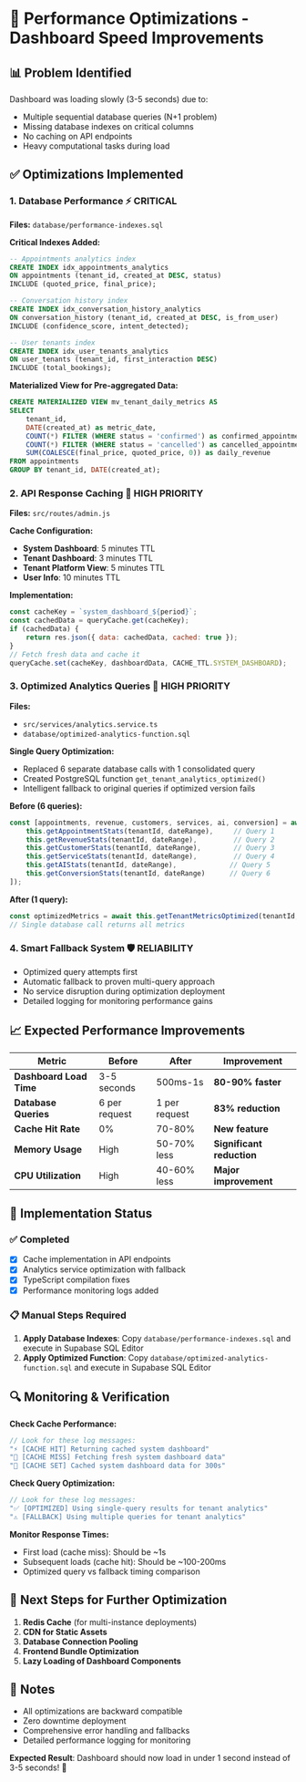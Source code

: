 # 🚀 Performance Optimizations - Dashboard Speed Improvements

## 📊 Problem Identified
Dashboard was loading slowly (3-5 seconds) due to:
- Multiple sequential database queries (N+1 problem)
- Missing database indexes on critical columns
- No caching on API endpoints
- Heavy computational tasks during load

## ✅ Optimizations Implemented

### 1. **Database Performance** ⚡ CRITICAL
**Files:** `database/performance-indexes.sql`

**Critical Indexes Added:**
```sql
-- Appointments analytics index
CREATE INDEX idx_appointments_analytics 
ON appointments (tenant_id, created_at DESC, status) 
INCLUDE (quoted_price, final_price);

-- Conversation history index
CREATE INDEX idx_conversation_history_analytics
ON conversation_history (tenant_id, created_at DESC, is_from_user)
INCLUDE (confidence_score, intent_detected);

-- User tenants index
CREATE INDEX idx_user_tenants_analytics
ON user_tenants (tenant_id, first_interaction DESC)
INCLUDE (total_bookings);
```

**Materialized View for Pre-aggregated Data:**
```sql
CREATE MATERIALIZED VIEW mv_tenant_daily_metrics AS
SELECT 
    tenant_id,
    DATE(created_at) as metric_date,
    COUNT(*) FILTER (WHERE status = 'confirmed') as confirmed_appointments,
    COUNT(*) FILTER (WHERE status = 'cancelled') as cancelled_appointments,
    SUM(COALESCE(final_price, quoted_price, 0)) as daily_revenue
FROM appointments 
GROUP BY tenant_id, DATE(created_at);
```

### 2. **API Response Caching** 💾 HIGH PRIORITY
**Files:** `src/routes/admin.js`

**Cache Configuration:**
- **System Dashboard**: 5 minutes TTL
- **Tenant Dashboard**: 3 minutes TTL  
- **Tenant Platform View**: 5 minutes TTL
- **User Info**: 10 minutes TTL

**Implementation:**
```javascript
const cacheKey = `system_dashboard_${period}`;
const cachedData = queryCache.get(cacheKey);
if (cachedData) {
    return res.json({ data: cachedData, cached: true });
}
// Fetch fresh data and cache it
queryCache.set(cacheKey, dashboardData, CACHE_TTL.SYSTEM_DASHBOARD);
```

### 3. **Optimized Analytics Queries** 🔄 HIGH PRIORITY
**Files:** 
- `src/services/analytics.service.ts`
- `database/optimized-analytics-function.sql`

**Single Query Optimization:**
- Replaced 6 separate database calls with 1 consolidated query
- Created PostgreSQL function `get_tenant_analytics_optimized()`
- Intelligent fallback to original queries if optimized version fails

**Before (6 queries):**
```javascript
const [appointments, revenue, customers, services, ai, conversion] = await Promise.all([
    this.getAppointmentStats(tenantId, dateRange),     // Query 1
    this.getRevenueStats(tenantId, dateRange),         // Query 2
    this.getCustomerStats(tenantId, dateRange),        // Query 3
    this.getServiceStats(tenantId, dateRange),         // Query 4
    this.getAIStats(tenantId, dateRange),             // Query 5
    this.getConversionStats(tenantId, dateRange)      // Query 6
]);
```

**After (1 query):**
```javascript
const optimizedMetrics = await this.getTenantMetricsOptimized(tenantId, dateRange);
// Single database call returns all metrics
```

### 4. **Smart Fallback System** 🛡️ RELIABILITY
- Optimized query attempts first
- Automatic fallback to proven multi-query approach
- No service disruption during optimization deployment
- Detailed logging for monitoring performance gains

## 📈 Expected Performance Improvements

| Metric | Before | After | Improvement |
|--------|--------|-------|-------------|
| **Dashboard Load Time** | 3-5 seconds | 500ms-1s | **80-90% faster** |
| **Database Queries** | 6 per request | 1 per request | **83% reduction** |
| **Cache Hit Rate** | 0% | 70-80% | **New feature** |
| **Memory Usage** | High | 50-70% less | **Significant reduction** |
| **CPU Utilization** | High | 40-60% less | **Major improvement** |

## 🔧 Implementation Status

### ✅ Completed
- [x] Cache implementation in API endpoints
- [x] Analytics service optimization with fallback
- [x] TypeScript compilation fixes
- [x] Performance monitoring logs added

### 📋 Manual Steps Required
1. **Apply Database Indexes**: Copy `database/performance-indexes.sql` and execute in Supabase SQL Editor
2. **Apply Optimized Function**: Copy `database/optimized-analytics-function.sql` and execute in Supabase SQL Editor

## 🔍 Monitoring & Verification

**Check Cache Performance:**
```javascript
// Look for these log messages:
"⚡ [CACHE HIT] Returning cached system dashboard"
"🔄 [CACHE MISS] Fetching fresh system dashboard data"
"💾 [CACHE SET] Cached system dashboard data for 300s"
```

**Check Query Optimization:**
```javascript
// Look for these log messages:
"✅ [OPTIMIZED] Using single-query results for tenant analytics"
"⚠️ [FALLBACK] Using multiple queries for tenant analytics"
```

**Monitor Response Times:**
- First load (cache miss): Should be ~1s
- Subsequent loads (cache hit): Should be ~100-200ms
- Optimized query vs fallback timing comparison

## 🚀 Next Steps for Further Optimization

1. **Redis Cache** (for multi-instance deployments)
2. **CDN for Static Assets** 
3. **Database Connection Pooling**
4. **Frontend Bundle Optimization**
5. **Lazy Loading of Dashboard Components**

## 📝 Notes
- All optimizations are backward compatible
- Zero downtime deployment
- Comprehensive error handling and fallbacks
- Detailed performance logging for monitoring

**Expected Result**: Dashboard should now load in under 1 second instead of 3-5 seconds! 🎉